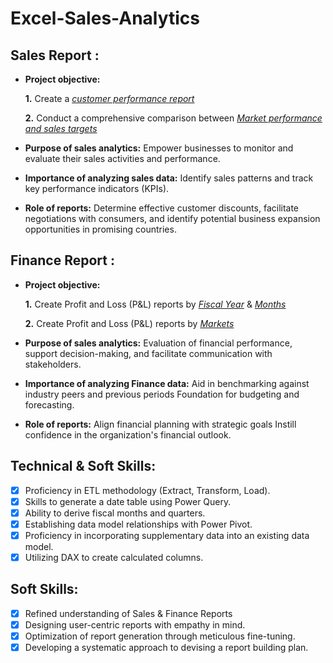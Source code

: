 # Excel-Sales-Analytics

## Sales Report :


- **Project objective:** 

    **1.** Create a _[customer performance report](https://github.com/harshalsalunkhe/Excel-Sales-Analytics/blob/main/Customer%20Performance%20Report.pdf)_ 

    **2.** Conduct a comprehensive comparison between _[Market performance and sales targets](https://github.com/harshalsalunkhe/Excel-Sales-Analytics/blob/main/Market%20Performance%20vs%20Target%20Report.pdf)_

- **Purpose of sales analytics:** Empower businesses to monitor and evaluate their sales activities and performance.

- **Importance of analyzing sales data:** Identify sales patterns and track key performance indicators (KPIs).

- **Role of reports:** Determine effective customer discounts, facilitate negotiations with consumers, and identify potential business expansion opportunities in promising countries.


## Finance Report :

- **Project objective:** 

    **1.** Create Profit and Loss (P&L) reports by _[Fiscal Year](https://github.com/harshalsalunkhe/Excel-Sales-Analytics/blob/main/P%26L%20Statement%20by%20Fiscal%20Year.pdf)_ & _[Months](https://github.com/harshalsalunkhe/Excel-Sales-Analytics/blob/main/P%26L%20Statement%20by%20Fiscal%20Months.pdf)_ 

   **2.** Create Profit and Loss (P&L) reports by _[Markets](https://github.com/harshalsalunkhe/Excel-Sales-Analytics/blob/main/P%26L%20Statement%20by%20Markets.pdf)_

- **Purpose of sales analytics:** Evaluation of financial performance, support decision-making, and facilitate communication with stakeholders.

- **Importance of analyzing Finance data:** Aid in benchmarking against industry peers and previous periods Foundation for budgeting and forecasting.

- **Role of reports:** Align financial planning with strategic goals Instill confidence in the organization's financial outlook.


## Technical & Soft Skills:
- [x]	Proficiency in ETL methodology (Extract, Transform, Load).
- [x]	Skills to generate a date table using Power Query.
- [x]	Ability to derive fiscal months and quarters.
- [x]	Establishing data model relationships with Power Pivot.
- [x]	Proficiency in incorporating supplementary data into an existing data model.
- [x]	Utilizing DAX to create calculated columns.

## Soft Skills:
- [x]	Refined understanding of Sales & Finance Reports
- [x]	Designing user-centric reports with empathy in mind.
- [x]	Optimization of report generation through meticulous fine-tuning.
- [x]	Developing a systematic approach to devising a report building plan.
